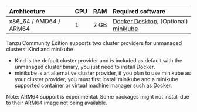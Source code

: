 | Architecture   | CPU | RAM  | Required software |
|:---------------|:----|:-----|:------------------|
| x86_64 / AMD64 / ARM64  | 1   | 2 GB | [Docker Desktop](https://www.docker.com/get-started), (Optional) [minikube](https://minikube.sigs.k8s.io/docs/start/) |

Tanzu Community Edition supports two cluster providers for unmanaged clusters: Kind and minikube

- Kind is the default cluster provider and is included as default with the unmanaged cluster binary, you just need to install Docker.
- minikube is an alternative cluster provider, if you plan to use minikube as your cluster provider, you must first install minikube and a minikube supported container or virtual machine manager such as Docker.

Note: ARM64 support is experimental. Some packages might not install due to their ARM64 image not being available.
